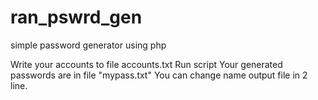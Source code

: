 # ran_pswrd_gen
 simple password generator using php

 Write your accounts to file accounts.txt
 Run script
 Your generated passwords are in file "mypass.txt"
 You can change name output file in 2 line.